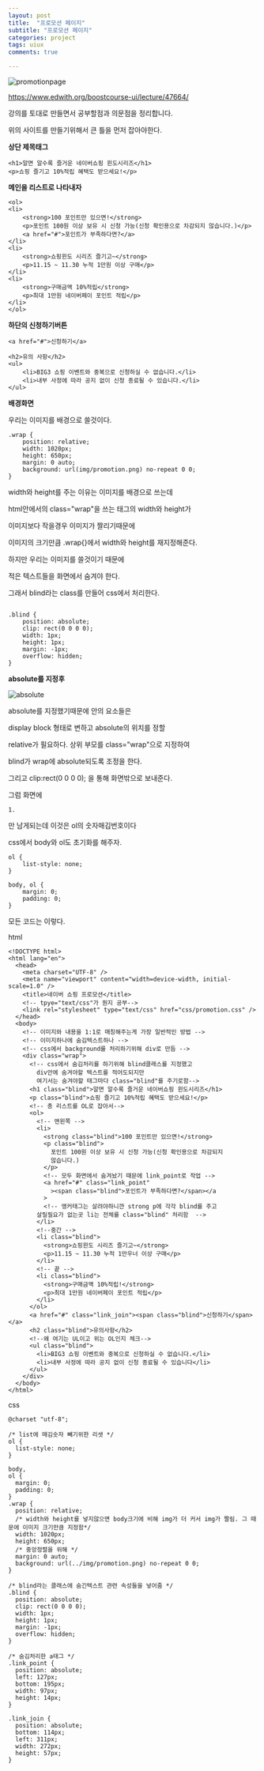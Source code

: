 ```yaml
---
layout: post
title:  "프로모션 페이지"
subtitle: "프로모션 페이지"
categories: project
tags: uiux
comments: true

---
```


![promotionpage](https://user-images.githubusercontent.com/56789064/90402884-13086b80-e0db-11ea-9ab0-b34c52e4d402.png)

https://www.edwith.org/boostcourse-ui/lecture/47664/

강의를 토대로 만들면서 공부할점과 의문점을 정리합니다.

위의 사이트를 만들기위해서 큰 틀을 먼저 잡아야한다.

**상단 제목태그**
```
<h1>알면 알수록 즐거운 네이버쇼핑 윈도시리즈</h1>
<p>쇼핑 즐기고 10%적립 혜택도 받으세요!</p>
```

**메인을 리스트로 나타내자**
```
<ol>
<li>
	<strong>100 포인트만 있으면!</strong>
	<p>포인트 100원 이상 보유 시 신청 가능(신청 확인용으로 차감되지 않습니다.)</p>
	<a href="#">포인트가 부족하다면?</a>
</li>
<li>
	<strong>쇼핑윈도 시리즈 즐기고~</strong>
	<p>11.15 ~ 11.30 누적 1만원 이상 구매</p>
</li>
<li>
	<strong>구매금액 10%적립</strong>
	<p>최대 1만원 네이버페이 포인트 적립</p>
</li>
</ol>
```

**하단의 신청하기버튼**
```
<a href="#">신청하기</a>

<h2>유의 사항</h2>
<ul>
    <li>BIG3 쇼핑 이벤트와 중복으로 신청하실 수 없습니다.</li>
    <li>내부 사정에 따라 공지 없이 신청 종료될 수 있습니다.</li>
</ul>
```

**배경화면**

우리는 이미지를 배경으로 쓸것이다.

```
.wrap {
	position: relative;
	width: 1020px;
	height: 650px;
	margin: 0 auto;
	background: url(img/promotion.png) no-repeat 0 0;
}
```
width와 height를 주는 이유는 이미지를 배경으로 쓰는데

html안에서의 class="wrap"을 쓰는 태그의 width와 height가

이미지보다 작을경우 이미지가 짤리기때문에

이미지의 크기만큼 .wrap{}에서 width와 height를 재지정해준다.


하지만 우리는 이미지를 쓸것이기 때문에

적은 텍스트들을 화면에서 숨겨야 한다.

그래서 blind라는 class를 만들어 css에서 처리한다.

```

.blind {
	position: absolute;
	clip: rect(0 0 0 0);
	width: 1px;
	height: 1px;
	margin: -1px;
	overflow: hidden;
}
```

**absolute를 지정후**

![absolute](https://user-images.githubusercontent.com/56789064/90404480-6aa7d680-e0dd-11ea-8b0e-df0f5f507873.png)

absolute를 지정했기때문에 안의 요소들은

display block 형태로 변하고 absolute의 위치를 정할

relative가 필요하다. 상위 부모를 class="wrap"으로 지정하여

blind가 wrap에 absolute되도록 조정을 한다.

그리고 clip:rect(0 0 0 0); 을 통해 화면밖으로 보내준다.

그럼 화면에

```
1.
```
만 남게되는데 이것은 ol의 숫자매김번호이다

css에서 body와 ol도 초기화를 해주자.

```
ol {
	list-style: none;
}

body, ol {
	margin: 0;
	padding: 0;
}
```

모든 코드는 이렇다.

html
```
<!DOCTYPE html>
<html lang="en">
  <head>
    <meta charset="UTF-8" />
    <meta name="viewport" content="width=device-width, initial-scale=1.0" />
    <title>네이버 쇼핑 프로모션</title>
    <!-- tpye="text/css"가 뭔지 공부-->
    <link rel="stylesheet" type="text/css" href="css/promotion.css" />
  </head>
  <body>
    <!-- 이미지와 내용을 1:1로 매칭해주는게 가장 일반적인 방법 -->
    <!-- 이미지하나에 숨김텍스트하나 -->
    <!-- css에서 background를 처리하기위해 div로 만듬 -->
    <div class="wrap">
      <!-- css에서 숨김처리를 하기위해 blind클래스를 지정했고
        div안에 숨겨야할 텍스트를 적어도되지만 
        여기서는 숨겨야할 태그마다 class="blind"를 주기로함-->
      <h1 class="blind">알면 알수록 즐거운 네이버쇼핑 윈도시리즈</h1>
      <p class="blind">쇼핑 즐기고 10%적립 혜택도 받으세요!</p>
      <!-- 총 리스트를 OL로 잡아서-->
      <ol>
        <!-- 맨왼쪽 -->
        <li>
          <strong class="blind">100 포인트만 있으면!</strong>
          <p class="blind">
            포인트 100원 이상 보유 시 신청 가능(신청 확인용으로 차감되지
            않습니다.)
          </p>
          <!-- 모두 화면에서 숨겨놨기 때문에 link_point로 작업 -->
          <a href="#" class="link_point"
            ><span class="blind">포인트가 부족하다면?</span></a
          >
          <!-- 앵커태그는 살려야하니깐 strong p에 각각 blind를 주고
        살릴필요가 없는곳 li는 전체를 class="blind" 처리함  -->
        </li>
        <!--중간 -->
        <li class="blind">
          <strong>쇼핑윈도 시리즈 즐기고~</strong>
          <p>11.15 ~ 11.30 누적 1만우너 이상 구매</p>
        </li>
        <!-- 끝 -->
        <li class="blind">
          <strong>구매금액 10%적립!</strong>
          <p>최대 1만원 네이버페이 포인트 적립</p>
        </li>
      </ol>
      <a href="#" class="link_join"><span class="blind">신청하기</span></a>
      <h2 class="blind">유의사항</h2>
      <!--왜 여기는 UL이고 위는 OL인지 체크-->
      <ul class="blind">
        <li>BIG3 쇼핑 이벤트와 중복으로 신청하실 수 없습니다.</li>
        <li>내부 사정에 따라 공지 없이 신청 종료될 수 있습니다</li>
      </ul>
    </div>
  </body>
</html>

```
css
```
@charset "utf-8";

/* list에 매김숫자 빼기위한 리셋 */
ol {
  list-style: none;
}

body,
ol {
  margin: 0;
  padding: 0;
}
.wrap {
  position: relative;
  /* width와 height를 넣지않으면 body크기에 비해 img가 더 커서 img가 짤림. 그 때문에 이미지 크기만큼 지정함*/
  width: 1020px;
  height: 650px;
  /* 중앙정렬을 위해 */
  margin: 0 auto;
  background: url(../img/promotion.png) no-repeat 0 0;
}

/* blind라는 클래스에 숨긴텍스트 관련 속성들을 넣어줌 */
.blind {
  position: absolute;
  clip: rect(0 0 0 0);
  width: 1px;
  height: 1px;
  margin: -1px;
  overflow: hidden;
}

/* 숨김처리한 a태그 */
.link_point {
  position: absolute;
  left: 127px;
  bottom: 195px;
  width: 97px;
  height: 14px;
}

.link_join {
  position: absolute;
  bottom: 114px;
  left: 311px;
  width: 272px;
  height: 57px;
}

```